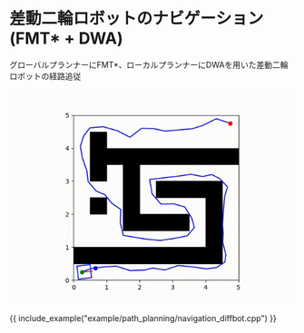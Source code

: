 # 差動二輪ロボットのナビゲーション(FMT* + DWA)

グローバルプランナーにFMT*、ローカルプランナーにDWAを用いた差動二輪ロボットの経路追従

![](../fig/navigation_diffbot.gif)

{{ include_example("example/path_planning/navigation_diffbot.cpp") }}